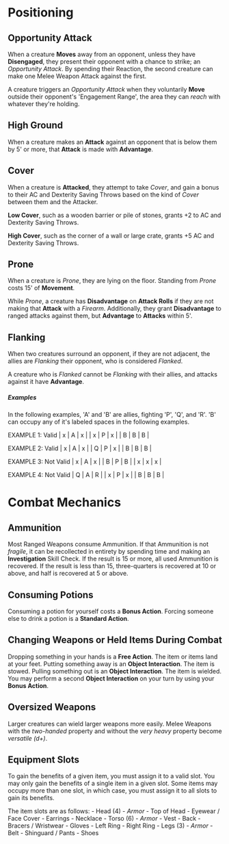 # Positioning
## Opportunity Attack
When a creature **Moves** away from an opponent, unless they have **Disengaged**, they present their opponent with a chance to strike; an *Opportunity Attack*. By spending their Reaction, the second creature can make one Melee Weapon Attack against the first.

A creature triggers an *Opportunity Attack* when they voluntarily **Move** outside their opponent's 'Engagement Range', the area they can *reach* with whatever they're holding. 

## High Ground
When a creature makes an **Attack** against an opponent that is below them by 5' or more, that **Attack** is made with **Advantage**.

## Cover
When a creature is **Attacked**, they attempt to take *Cover*, and gain a bonus to their AC and Dexterity Saving Throws based on the kind of *Cover* between them and the Attacker.

**Low Cover**, such as a wooden barrier or pile of stones, grants +2 to AC and Dexterity Saving Throws.

**High Cover**, such as the corner of a wall or large crate, grants +5 AC and Dexterity Saving Throws.

## Prone
When a creature is *Prone*, they are lying on the floor. Standing from *Prone* costs 15' of **Movement**.

While *Prone*, a creature has **Disadvantage** on **Attack Rolls** if they are not making that **Attack** with a *Firearm*. Additionally, they grant **Disadvantage** to ranged attacks against them, but **Advantage** to **Attacks** within 5'.

## Flanking
When two creatures surround an opponent, if they are not adjacent, the allies are *Flanking* their opponent, who is considered *Flanked*.

A creature who is *Flanked* cannot be *Flanking* with their allies, and attacks against it have **Advantage**.

##### Examples
In the following examples, 'A' and 'B' are allies, fighting 'P', 'Q', and 'R'. 'B' can occupy any of it's labeled spaces in the following examples.

EXAMPLE 1: Valid
| x  | A  | x  |
| x  | P  | x  |
| B  | B  | B  | 

EXAMPLE 2: Valid
| x  | A  | x  |
| Q  | P  | x  |
| B  | B  | B  | 

EXAMPLE 3: Not Valid
| x  | A  | x  |
| B  | P  | B  |
| x  | x  | x  | 

EXAMPLE 4: Not Valid
| Q  | A  | R  |
| x  | P  | x  |
| B  | B  | B  | 

# Combat Mechanics
## Ammunition
Most Ranged Weapons consume Ammunition. If that Ammunition is not *fragile*, it can be recollected in entirety by spending time and making an **Investigation** Skill Check. If the result is 15 or more, all used Ammunition is recovered. If the result is less than 15, three-quarters is recovered at 10 or above, and half is recovered at 5 or above.

## Consuming Potions
Consuming a potion for yourself costs a **Bonus Action**. Forcing someone else to drink a potion is a **Standard Action**.

## Changing Weapons or Held Items During Combat
Dropping something in your hands is a **Free Action**. The item or items land at your feet.
Putting something away is an **Object Interaction**. The item is stowed.
Pulling something out is an **Object Interaction**. The item is wielded.
You may perform a second **Object Interaction** on your turn by using your **Bonus Action**.

## Oversized Weapons
Larger creatures can wield larger weapons more easily. Melee Weapons with the *two-handed* property and without the *very heavy* property become *versatile (d+)*.

## Equipment Slots
To gain the benefits of a given item, you must assign it to a valid slot. You may only gain the benefits of a single item in a given slot. Some items may occupy more than one slot, in which case, you must assign it to all slots to gain its benefits.

The item slots are as follows:
	- Head (4)
		- *Armor*
		- Top of Head
		- Eyewear / Face Cover
		- Earrings
		- Necklace
	- Torso (6)
		- *Armor*
		- Vest
		- Back
		- Bracers / Wristwear
		- Gloves
		- Left Ring
		- Right Ring
	- Legs (3)
		- *Armor*
		- Belt
		- Shinguard / Pants
		- Shoes